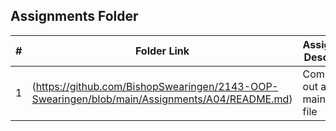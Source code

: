 ##  Assignments Folder

|   #   | Folder Link | Assignment Description |
| :---: | ----------- | ---------------------- |
|  1  |  (https://github.com/BishopSwearingen/2143-OOP-Swearingen/blob/main/Assignments/A04/README.md)             |    Comment out a main.cpp file                    |
